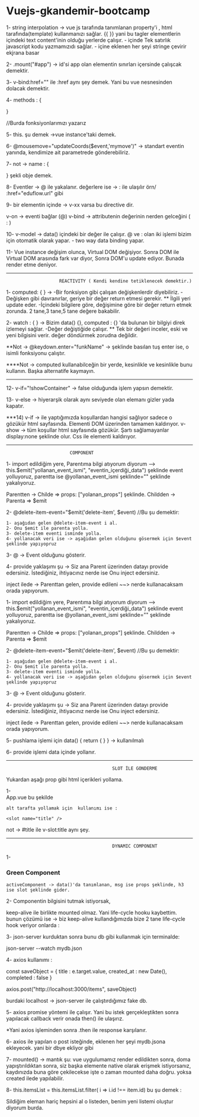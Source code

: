# Vuejs-gkandemir-bootcamp

1- string interpolation -> vue js tarafında tanımlanan property'i , html tarafında(template) kullanmanızı sağlar.
 {{  }} yani bu tagler elementlerin içindeki text content'inin olduğu yerlerde çalışır. 
			- içinde Tek satırlık javascript kodu yazmamızıdı sağlar.
			- içine eklenen her şeyi stringe çevirir ekjrana basar		

	
2- .mount("#app") -> id'si app olan elementin sınırları içersinde çalışcak demektir.

3- v-bind:href=""   ile :href aynı şey demek. Yani bu vue nesnesinden dolacak demektir.

4- methods : {

}   

//Burda fonksiyonlarımızı yazarız



5- this. şu demek ->vue instance'taki demek.


6-   @mousemove="updateCoords($event,'mymove')"     -> standart eventin yanında, kendimize ait parametrede gönderebiliriz.

7- not -> name : {

}   şekli obje demek.




8- Eventler -> @ ile yakalanır.
   değerlere ise -> :    ile ulaşılır örn/   :href="eduflow.url"  gibi





9- bir elementin içinde -> v-xx varsa  bu directive dir.

v-on -> eventi bağlar (@)
v-bind -> attributenin değerinin nerden gelceğini ( : ) 



10- v-model -> data() içindeki bir değer ile çalışır. @ ve : olan iki işlemi  bizim için otomatik olarak yapar.
		- two way data binding yapar.



11- Vue instance değişim olunca, Virtual DOM değişiyor. 
Sonra DOM ile Virtual DOM arasında fark var diyor, Sonra DOM'u update ediyor. Bunada render etme deniyor.


_______________________________________________________________________________________________
						REACTIVITY ( Kendi kendine tetiklenecek demektir.)


1- computed: { }   -> 	-Bir fonksiyon gibi çalışan  değişkenlerdir diyebiliriz. 
			-Değişken gibi davranırlar, geriye bir değer return etmesi gerekir.
			** İlgili yeri update eder.
			-İçindeki bilgilere göre, değişimine göre  bir değer return etmek zorunda. 2 tane,3 tane,5 tane değere bakabilir.	

2- watch : { } -> Bizim data() {}, computed : {} 'da bulunan bir bilgiyi direk izlemeyi sağlar.
		 -Değer değiştiğide çalışır.
		** Tek bir değeri inceler, eski ve yeni bilgisini verir. değer döndürmek zorudna değildir.
		




**Not -> @keydown.enter="funkName"   -> şeklinde basılan tuş enter ise, o isimli fonksiyonu çalıştır.




****Not -> computed kullanabilceğin bir yerde, kesinlikle ve kesinlikle bunu kullanın. Başka alternatife kaymayın.



_______________________________________________________________________________________________________________________________________________

12- v-if="!showContainer"   -> false olduğunda işlem yapsın demektir.

13- v-else -> hiyerarşik olarak aynı seviyede olan elemanı gizler yada kapatır.



***14)   v-if ->  ile yaptığımızda koşullardan hangisi sağlıyor sadece o gözükür html sayfasında. Elementi DOM üzerinden tamamen kaldırıyor.
	v-show -> tüm koşullar html sayfasında gözükür. Şartı sağlamayanlar display:none şeklinde olur. Css ile elementi kaldırıyor.

________________________________________________________________________________________________________________________________________________
							COMPONENT

1- import edildiğim yere, Parentıma bilgi atıyorum diyorum --> this.$emit("yollanan_event_ismi", "eventin_içerdiği_data")
şeklinde event yolluyoruz, parentta ise   @yollanan_event_ismi şeklinde=""  şeklinde yakalıyoruz.

   Parentten -> Childe =>   props: ["yolanan_props"] şeklinde.
   Childden -> Parenta =>   $emit


2- @delete-item-event="$emit('delete-item', $event)    //Bu şu demektir:

    1- aşağıdan gelen @delete-item-event i al. 
    2- Onu $emit ile parenta yolla.
    3- delete-item eventi isminde yolla.
    4- yollanacak veri ise -> aşağıdan gelen olduğunu gösermek için $event şeklinde yapıyopruz


3- @ -> Event olduğunu gösterir.


4- provide yaklaşımı şu ->  Siz ana Parent  üzerinden datayı provide edersiniz. İstediğiniz, ihtiyacınız nerde ise 
                            Onu inject edersiniz.
                          


   inject ilede -> Parenttan gelen, provide edileni ~~> nerde kullanacaksam orada yapıyorum. 





1- import edildiğim yere, Parentıma bilgi atıyorum diyorum --> this.$emit("yollanan_event_ismi", "eventin_içerdiği_data")
şeklinde event yolluyoruz, parentta ise   @yollanan_event_ismi şeklinde=""  şeklinde yakalıyoruz.

   Parentten -> Childe =>   props: ["yolanan_props"] şeklinde.
   Childden -> Parenta =>   $emit


2- @delete-item-event="$emit('delete-item', $event)    //Bu şu demektir:

    1- aşağıdan gelen @delete-item-event i al. 
    2- Onu $emit ile parenta yolla.
    3- delete-item eventi isminde yolla.
    4- yollanacak veri ise -> aşağıdan gelen olduğunu gösermek için $event şeklinde yapıyopruz


3- @ -> Event olduğunu gösterir.


4- provide yaklaşımı şu ->  Siz ana Parent  üzerinden datayı provide edersiniz. İstediğiniz, ihtiyacınız nerde ise 
                            Onu inject edersiniz.
                          


   inject ilede -> Parenttan gelen, provide edileni ~~> nerde kullanacaksam orada yapıyorum. 








5- pushlama işlemi için data() { return {  } } -> kullanılmalı


6- provide  işlemi data içinde yollanır.


_________________________________________________________________________________________________________________________________
                                            SLOT İLE GÖNDERME 

Yukardan aşağı prop gibi html içerikleri yollama.

1-  
    App.vue bu şekilde

 <Modal>
        <template #title>  
            <h3>Slot ile gelen  Title lorem ipsum</h3>
        </template>
  </Modal>

    
    alt tarafta yollamak için  kullanımı ise :

    <slot name="title" />


not -> #title ile v-slot:title aynı şey.



_________________________________________________________________________________________________________________________________
                                            DYNAMIC COMPONENT
1-
  <component :is="activeComponent" msg="Red Component 2">
            <h3 class="bg-green text-white">Green Component</h3>
  </component>



    activeComponent -> data()'da tanımlanan, msg ise props şeklinde, h3 ise slot şeklinde gider.



2- Componentin bilgisini tutmak istiyorsak, 


<!-- <keep-alive> </keep-alive> sarmalaması yapılır.-->
	


keep-alive ile birlikte mounted olmaz. Yani life-cycle hooku kaybettim.
bunun çözümü ise -> biz keep-alive kullandığımızda bize 2 tane life-cycle hook veriyor onlarda :




3- json-server kurduktan sonra bunu db gibi kullanmak için terminalde:

json-server --watch mydb.json



4- axios kullanımı : 

const saveObject = {
                title : e.target.value,
                created_at : new Date(),
                completed : false
            }     

axios.post("http://localhost:3000/items", saveObject)


burdaki localhost -> json-server ile çalıştırdığımız fake db.




5- axios promise  yöntemi ile çalışır. Yani bu istek gerçekleştikten sonra yapılacak callback verir
onada then() ile ulaşırız.

*Yani axios işleminden sonra .then ile response karşılanır.

6- axios ile yapılan o post isteğinde, eklenen her şeyi mydb.jsona ekleyecek. yani bir dbye ekliyor gibi



7- mounted() -> mantık şu: vue uygulumamız render edildikten sonra, doma yapıştırıldıktan sonra, siz başka elemente
native olarak erişmek istiyorsanız, kaydınızda buna göre çekilecekse işte o zaman mounted daha doğru. yoksa 
created ilede yapılabilir.


8- this.itemsList = this.itemsList.filter( i => i.id !== item.id)  bu şu demek :


Sildiğim eleman hariç hepsini al o listeden, benim yeni listemi oluştur diyorum burda.





